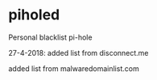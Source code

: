 # piholed
Personal blacklist pi-hole

27-4-2018: 
added list from disconnect.me 


added list from malwaredomainlist.com
